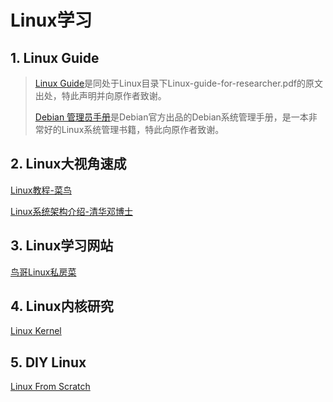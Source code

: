 # Linux学习

## 1. Linux Guide

> [Linux Guide](https://github.com/NeoNeuron/Linux-guide-for-researcher)是同处于Linux目录下Linux-guide-for-researcher.pdf的原文出处，特此声明并向原作者致谢。
>
> [Debian 管理员手册](https://debian-handbook.info/browse/zh-CN/stable/)是Debian官方出品的Debian系统管理手册，是一本非常好的Linux系统管理书籍，特此向原作者致谢。

## 2. Linux大视角速成

[Linux教程-菜鸟](https://www.runoob.com/linux/linux-tutorial.html)

[Linux系统架构介绍-清华邓博士](https://www.bilibili.com/video/BV1X54y1p77v/?spm_id_from=333.880.my_history.page.click&vd_source=e8e8ae7f3d32e535fdddcac9bd949d54)

## 3. Linux学习网站

[鸟哥Linux私房菜](https://linux.vbird.org/)

## 4. Linux内核研究

[Linux Kernel](https://www.kernel.org/doc/html/v4.12/index.html)

## 5. DIY Linux

[Linux From Scratch](https://www.linuxfromscratch.org/index.html)
